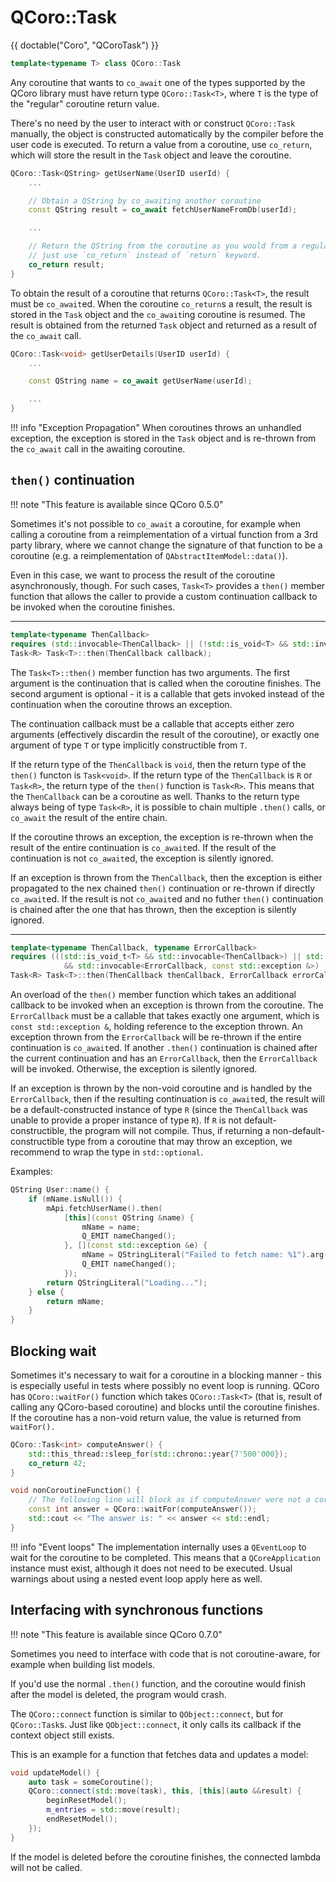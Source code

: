 <!--
SPDX-FileCopyrightText: 2022 Daniel Vrátil <dvratil@kde.org>

SPDX-License-Identifier: GFDL-1.3-or-later
-->

# QCoro::Task

{{ doctable("Coro", "QCoroTask") }}

```cpp
template<typename T> class QCoro::Task
```

Any coroutine that wants to `co_await` one of the types supported by the QCoro library must have
return type `QCoro::Task<T>`, where `T` is the type of the "regular" coroutine return value.

There's no need by the user to interact with or construct `QCoro::Task` manually, the object is
constructed automatically by the compiler before the user code is executed. To return a value
from a coroutine, use `co_return`, which will store the result in the `Task` object and leave
the coroutine.

```cpp
QCoro::Task<QString> getUserName(UserID userId) {
    ...

    // Obtain a QString by co_awaiting another coroutine
    const QString result = co_await fetchUserNameFromDb(userId);

    ...

    // Return the QString from the coroutine as you would from a regular function,
    // just use `co_return` instead of `return` keyword.
    co_return result;
}
```

To obtain the result of a coroutine that returns `QCoro::Task<T>`, the result must be `co_await`ed.
When the coroutine `co_return`s a result, the result is stored in the `Task` object and the `co_await`ing
coroutine is resumed. The result is obtained from the returned `Task` object and returned as a result
of the `co_await` call.

```cpp
QCoro::Task<void> getUserDetails(UserID userId) {
    ...

    const QString name = co_await getUserName(userId);

    ...
}
```

!!! info "Exception Propagation"
    When coroutines throws an unhandled exception, the exception is stored in the `Task` object and
    is re-thrown from the `co_await` call in the awaiting coroutine.

## `then()` continuation

!!! note "This feature is available since QCoro 0.5.0"

Sometimes it's not possible to `co_await` a coroutine, for example when calling a coroutine from a
reimplementation of a virtual function from a 3rd party library, where we cannot change the signature
of that function to be a coroutine (e.g. a reimplementation of `QAbstractItemModel::data()`).

Even in this case, we want to process the result of the coroutine asynchronously, though. For such
cases, `Task<T>` provides a `then()` member function that allows the caller to provide a custom
continuation callback to be invoked when the coroutine finishes.

---

```cpp
template<typename ThenCallback>
requires (std::invocable<ThenCallback> || (!std::is_void<T> && std::invocable<ThenCallback, T>))
Task<R> Task<T>::then(ThenCallback callback);
```

The `Task<T>::then()` member function has two arguments. The first argument is the continuation
that is called when the coroutine finishes. The second argument is optional - it is a callable
that gets invoked instead of the continuation when the coroutine throws an exception.

The continuation callback must be a callable that accepts either zero arguments (effectively
discardin the result of the coroutine), or exactly one argument of type `T` or type implicitly
constructible from `T`.

If the return type of the `ThenCallback` is `void`, then the return type of the `then()` functon is
`Task<void>`. If the return type of the `ThenCallback` is `R` or `Task<R>`, the return type of the
`then()` function is `Task<R>`. This means that the `ThenCallback` can be a coroutine as well. Thanks
to the return type always being of type `Task<R>`, it is possible to chain multiple `.then()` calls,
or `co_await` the result of the entire chain.

If the coroutine throws an exception, the exception is re-thrown when the result of the entire
continuation is `co_await`ed. If the result of the continuation is not `co_await`ed, the exception
is silently ignored.

If an exception is thrown from the `ThenCallback`, then the exception is either propagated to the nex
chained `then()` continuation or re-thrown if directly `co_await`ed. If the result is not `co_await`ed
and no futher `then()` continuation is chained after the one that has thrown, then the exception is
silently ignored.

---

```cpp
template<typename ThenCallback, typename ErrorCallback>
requires (((std::is_void_t<T> && std::invocable<ThenCallback>) || std::invocable<ThenCallback, T>)
            && std::invocable<ErrorCallback, const std::exception &>)
Task<R> Task<T>::then(ThenCallback thenCallback, ErrorCallback errorCallback);
```

An overload of the `then()` member function which takes an additional callback to be invoked when
an exception is thrown from the coroutine. The `ErrorCallback` must be a callable that takes exactly
one argument, which is `const std::exception &`, holding reference to the exception thrown. An exception
thrown from the `ErrorCallback` will be re-thrown if the entire continuation is `co_await`ed. If another
`.then()` continuation is chained after the current continuation and has an `ErrorCallback`, then the
`ErrorCallback` will be invoked. Otherwise, the exception is silently ignored.

If an exception is thrown by the non-void coroutine and is handled by the `ErrorCallback`, then if the
resulting continuation is `co_await`ed, the result will be a default-constructed instance of type `R`
(since the `ThenCallback` was unable to provide a proper instance of type `R`). If `R` is not default-
constructible, the program will not compile. Thus, if returning a non-default-constructible type from
a coroutine that may throw an exception, we recommend to wrap the type in `std::optional`.

Examples:

```cpp
QString User::name() {
    if (mName.isNull()) {
        mApi.fetchUserName().then(
            [this](const QString &name) {
                mName = name;
                Q_EMIT nameChanged();
            }, [](const std::exception &e) {
                mName = QStringLiteral("Failed to fetch name: %1").arg(e.what());
                Q_EMIT nameChanged();
            });
        return QStringLiteral("Loading...");
    } else {
        return mName;
    }
}
```

## Blocking wait

Sometimes it's necessary to wait for a coroutine in a blocking manner - this is especially useful
in tests where possibly no event loop is running. QCoro has `QCoro::waitFor()` function
which takes `QCoro::Task<T>` (that is, result of calling any QCoro-based coroutine) and blocks
until the coroutine finishes. If the coroutine has a non-void return value, the value is returned
from `waitFor().`

```cpp
QCoro::Task<int> computeAnswer() {
    std::this_thread::sleep_for(std::chrono::year{7'500'000});
    co_return 42;
}

void nonCoroutineFunction() {
    // The following line will block as if computeAnswer were not a coroutine.
    const int answer = QCoro::waitFor(computeAnswer());
    std::cout << "The answer is: " << answer << std::endl;
}
```

!!! info "Event loops"
    The implementation internally uses a `QEventLoop` to wait for the coroutine to be completed.
    This means that a `QCoreApplication` instance must exist, although it does not need to be
    executed. Usual warnings about using a nested event loop apply here as well.

## Interfacing with synchronous functions

!!! note "This feature is available since QCoro 0.7.0"

Sometimes you need to interface with code that is not coroutine-aware, for example when building list models.

If you'd use the normal `.then()` function, and the coroutine would finish after the model is deleted, the program would crash.

The `QCoro::connect` function is similar to `QObject::connect`,
but for `QCoro::Task`s.
Just like `QObject::connect`, it only calls its callback if the context object still exists.

This is an example for a function that fetches data and updates a model:
```cpp
void updateModel() {
    auto task = someCoroutine();
    QCoro::connect(std::move(task), this, [this](auto &&result) {
        beginResetModel();
        m_entries = std::move(result);
        endResetModel();
    });
}
```

If the model is deleted before the coroutine finishes, the connected lambda will not be called.
